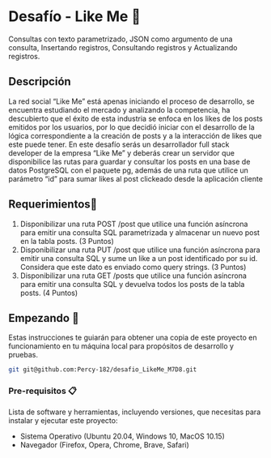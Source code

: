 # Desafío - Like Me 🎵

Consultas con texto parametrizado, JSON como argumento de una consulta, Insertando registros, Consultando registros y Actualizando registros.

## Descripción

La red social “Like Me” está apenas iniciando el proceso de desarrollo, se encuentra
estudiando el mercado y analizando la competencia, ha descubierto que el éxito de esta
industria se enfoca en los likes de los posts emitidos por los usuarios, por lo que decidió
iniciar con el desarrollo de la lógica correspondiente a la creación de posts y a la interacción
de likes que este puede tener.
En este desafío serás un desarrollador full stack developer de la empresa “Like Me” y
deberás crear un servidor que disponibilice las rutas para guardar y consultar los posts en
una base de datos PostgreSQL con el paquete pg, además de una ruta que utilice un
parámetro “id” para sumar likes al post clickeado desde la aplicación cliente

## Requerimientos📜

1. Disponibilizar una ruta POST /post que utilice una función asíncrona para emitir una
   consulta SQL parametrizada y almacenar un nuevo post en la tabla posts.
   (3 Puntos)
2. Disponibilizar una ruta PUT /post que utilice una función asíncrona para emitir una
   consulta SQL y sume un like a un post identificado por su id. Considera que este dato
   es enviado como query strings.
   (3 Puntos)
3. Disponibilizar una ruta GET /posts que utilice una función asíncrona para emitir una
   consulta SQL y devuelva todos los posts de la tabla posts.
   (4 Puntos)

## Empezando 🚀

Estas instrucciones te guiarán para obtener una copia de este proyecto en funcionamiento en tu máquina local para propósitos de desarrollo y pruebas.

```bash
git git@github.com:Percy-182/desafio_LikeMe_M7D8.git
```

### Pre-requisitos 📋

Lista de software y herramientas, incluyendo versiones, que necesitas para instalar y ejecutar este proyecto:

- Sistema Operativo (Ubuntu 20.04, Windows 10, MacOS 10.15)
- Navegador (Firefox, Opera, Chrome, Brave, Safari)
